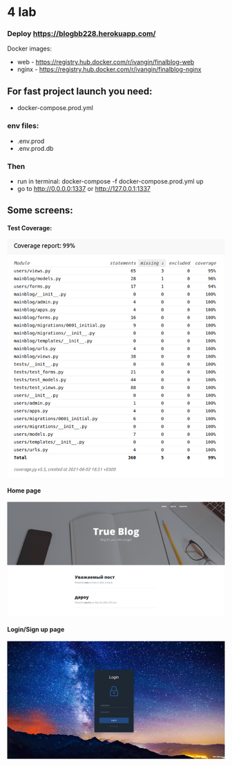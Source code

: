 # 4 lab
###  Deploy https://blogbb228.herokuapp.com/
Docker images: 
- web - https://registry.hub.docker.com/r/ivangin/finalblog-web
- nginx - https://registry.hub.docker.com/r/ivangin/finalblog-nginx


## For fast project launch you need:
- docker-compose.prod.yml
### env files:
- .env.prod
- .env.prod.db
### Then
- run in terminal:  docker-compose -f docker-compose.prod.yml up 
- go to http://0.0.0.0:1337 or http://127.0.0.1:1337

## Some screens:

#### Test Coverage:
![coverage](https://github.com/IvanSir/ISP_4Sem/blob/master/lab34/gitpic/coveragepic.png)

#### Home page
![homepage](https://github.com/IvanSir/ISP_4Sem/blob/master/lab34/gitpic/homepage.png)


#### Login/Sign up page
![loginpage](https://github.com/IvanSir/ISP_4Sem/blob/master/lab34/gitpic/login.png)

